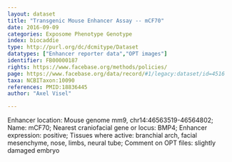 ```yaml
---
layout: dataset  
title: "Transgenic Mouse Enhancer Assay -- mCF70"  
date: 2016-09-09  
categories: Exposome Phenotype Genotype  
index: biocaddie  
type: http://purl.org/dc/dcmitype/Dataset  
datatypes: ["Enhancer reporter data","OPT images"]  
identifier: FB00000187  
rights: https://www.facebase.org/methods/policies/  
page: https://www.facebase.org/data/record/#1/legacy:dataset/id=4516  
taxa: NCBITaxon:10090  
references: PMID:18836445  
author: "Axel Visel"  

---
```

 Enhancer location: Mouse genome mm9, chr14:46563519-46564802; Name: mCF70; Nearest craniofacial gene or locus: BMP4; Enhancer expression: positive; Tissues where active: branchial arch, facial mesenchyme, nose, limbs, neural tube; Comment on OPT files: slightly damaged embryo   

